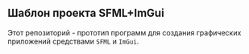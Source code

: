 ## Шаблон проекта SFML+ImGui

Этот репозиторий - прототип программ для создания графических приложений средствами `SFML` и
`ImGui`.